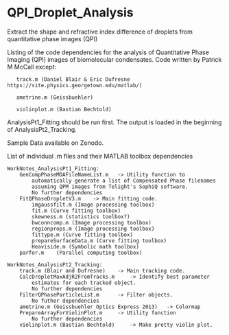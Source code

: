 # QPI_Droplet_Analysis
Extract the shape and refractive index difference of droplets from quantitative phase images (QPI)

Listing of the code dependencies for the analysis of Quantitative Phase
   Imaging (QPI) images of biomolecular condensates. Code written by
   Patrick M McCall except:
   
       track.m (Daniel Blair & Eric Dufresne https://site.physics.georgetown.edu/matlab/)
       
       ametrine.m (Geissbuehler)
       
       violinplot.m (Bastian Bechtold)

 AnalysisPt1_Fitting should be run first. The output is loaded in the
   beginning of AnalysisPt2_Tracking.

 Sample Data available on Zenodo.
 
 List of individual .m files and their MATLAB toolbox dependencies

    WorkNotes_AnalysisPt1_Fitting:
        GenCompPhaseMDAFileNameList.m   -> Utility function to
            automatically generate a list of Compensated Phase filenames
            assuming QPM images from Telight's SophiQ software.
            No further dependencies
        FitQPhaseDropletV3.m    -> Main fitting code.
            imgaussfilt.m (Image processing toolbox)
            fit.m (Curve fitting toolbox)
            skewness.m (statistics toolbox?)
            bwconncomp.m (Image processing toolbox)
            regionprops.m (Image processing toolbox)
            fittype.m (Curve fitting toolbox)
            prepareSurfaceData.m (Curve fitting toolbox)
            Heaviside.m (Symbolic math toolbox)
        parfor.m    (Parallel computing toolbox)
            
    WorkNotes_AnalysisPt2_Tracking:
        track.m (Blair and Dufresne)    -> Main tracking code.
        CalcDropletMaxAdjR2FromTracks.m     -> Identify best parameter 
            estimates for each tracked object.
            No further dependencies
        FilterQPhaseParticleList.m      -> Filter objects.
            No futher dependencies
        ametrine.m (Geissbuehler Optics Express 2013)   -> Colormap
        PrepareArrayForViolinPlot.m     -> Utility function
            No further dependencies
        violinplot.m (Bastian Bechtold)     -> Make pretty violin plot.
